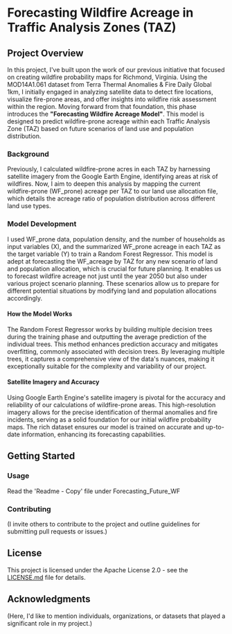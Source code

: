 # Forecasting Wildfire Acreage in Traffic Analysis Zones (TAZ)

## Project Overview

In this project, I've built upon the work of our previous initiative that focused on creating wildfire probability maps for Richmond, Virginia. Using the MOD14A1.061 dataset from Terra Thermal Anomalies & Fire Daily Global 1km, I initially engaged in analyzing satellite data to detect fire locations, visualize fire-prone areas, and offer insights into wildfire risk assessment within the region. Moving forward from that foundation, this phase introduces the **"Forecasting Wildfire Acreage Model"**. This model is designed to predict wildfire-prone acreage within each Traffic Analysis Zone (TAZ) based on future scenarios of land use and population distribution.

### Background

Previously, I calculated wildfire-prone acres in each TAZ by harnessing satellite imagery from the Google Earth Engine, identifying areas at risk of wildfires. Now, I aim to deepen this analysis by mapping the current wildfire-prone (WF_prone) acreage per TAZ to our land use allocation file, which details the acreage ratio of population distribution across different land use types.

### Model Development

I used WF_prone data, population density, and the number of households as input variables (X), and the summarized WF_prone acreage in each TAZ as the target variable (Y) to train a Random Forest Regressor. This model is adept at forecasting the WF_acreage by TAZ for any new scenario of land and population allocation, which is crucial for future planning. It enables us to forecast wildfire acreage not just until the year 2050 but also under various project scenario planning. These scenarios allow us to prepare for different potential situations by modifying land and population allocations accordingly.

#### How the Model Works

The Random Forest Regressor works by building multiple decision trees during the training phase and outputting the average prediction of the individual trees. This method enhances prediction accuracy and mitigates overfitting, commonly associated with decision trees. By leveraging multiple trees, it captures a comprehensive view of the data's nuances, making it exceptionally suitable for the complexity and variability of our project.

#### Satellite Imagery and Accuracy

Using Google Earth Engine's satellite imagery is pivotal for the accuracy and reliability of our calculations of wildfire-prone areas. This high-resolution imagery allows for the precise identification of thermal anomalies and fire incidents, serving as a solid foundation for our initial wildfire probability maps. The rich dataset ensures our model is trained on accurate and up-to-date information, enhancing its forecasting capabilities.

## Getting Started

### Usage

Read the 'Readme - Copy' file under Forecasting_Future_WF

### Contributing

(I invite others to contribute to the project and outline guidelines for submitting pull requests or issues.)

## License

This project is licensed under the Apache License 2.0 - see the [LICENSE.md](LICENSE.md) file for details.

## Acknowledgments

(Here, I'd like to mention individuals, organizations, or datasets that played a significant role in my project.)
